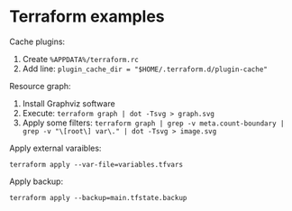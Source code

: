 # Terraform examples

Cache plugins:
1. Create `%APPDATA%/terraform.rc`
1. Add line: `plugin_cache_dir = "$HOME/.terraform.d/plugin-cache"`

Resource graph:
1. Install Graphviz software
1. Execute: `terraform graph | dot -Tsvg > graph.svg`
1. Apply some filters: `terraform graph | grep -v meta.count-boundary | grep -v "\[root\] var\." | dot -Tsvg > image.svg`

Apply external varaibles:

`terraform apply --var-file=variables.tfvars`

Apply backup:

`terraform apply --backup=main.tfstate.backup`
